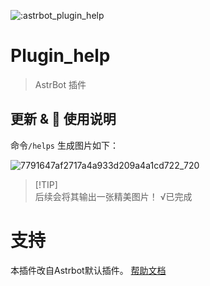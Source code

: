 ![:astrbot_plugin_help](https://count.getloli.com/@:astrbot_plugin_help?theme=minecraft)
# Plugin_help

> AstrBot 插件


## 更新 & 🐔 使用说明

命令`/helps`
生成图片如下：


![7791647af2717a4a933d209a4a1cd722_720](https://github.com/user-attachments/assets/cb29069c-5692-4b02-9747-0efb095c3c0d)


> [!TIP]\
> 后续会将其输出一张精美图片！  √已完成
# 支持
本插件改自Astrbot默认插件。
[帮助文档](https://astrbot.app)
